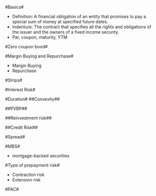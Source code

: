 #Basics#

- Definition: A financial obligation of an entity that promises to pay a special sum of money at specified future dates.
- Indenture: The contract that specifies all the rights and obligations of the issuer and the owners of a fixed income security.
- Par, coupon, maturity, YTM

#Zero coupon bond#

#Margin Buying and Repurchase#

- Margin Buying
- Repurchase

#Strips#


#Interest Risk#

#Duration#
##Convexity##

##PVBP##

##Reinvestment risk##

##Credit Risk##

#Spread#

#MBS#

- mortgage-backed securities

#Type of prepayment risk#
- Contraction risk
- Extension risk

#PAC#

